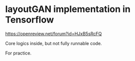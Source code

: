 # layoutGAN implementation in Tensorflow

https://openreview.net/forum?id=HJxB5sRcFQ

Core logics inside, but not fully runnable code.

For practice.
